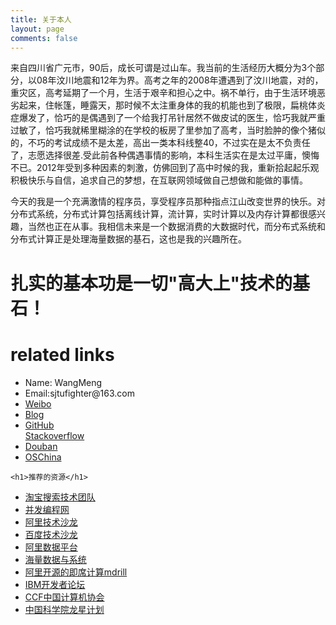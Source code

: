 ```yaml
---
title: 关于本人
layout: page
comments: false
---
```


来自四川省广元市，90后，成长可谓是过山车。我当前的生活经历大概分为3个部分，以08年汶川地震和12年为界。高考之年的2008年遭遇到了汶川地震，对的，重灾区，高考延期了一个月，生活于艰辛和担心之中。祸不单行，由于生活环境恶劣起来，住帐篷，睡露天，那时候不太注重身体的我的机能也到了极限，扁桃体炎症爆发了，恰巧的是偶遇到了一个给我打吊针居然不做皮试的医生，恰巧我就严重过敏了，恰巧我就稀里糊涂的在学校的板房了里参加了高考，当时脸肿的像个猪似的，不巧的考试成绩不是太差，高出一类本科线整40，不过实在是太不负责任了，志愿选择很差.受此前各种偶遇事情的影响，本科生活实在是太过平庸，懊悔不已。2012年受到多种因素的刺激，仿佛回到了高中时候的我，重新拾起起乐观积极快乐与自信，追求自己的梦想，在互联网领域做自己想做和能做的事情。

   今天的我是一个充满激情的程序员，享受程序员那种指点江山改变世界的快乐。对分布式系统，分布式计算包括离线计算，流计算，实时计算以及内存计算都很感兴趣，当然也正在从事。我相信未来是一个数据消费的大数据时代，而分布式系统和分布式计算正是处理海量数据的基石，这也是我的兴趣所在。


<div id="post">
<h1>扎实的基本功是一切"高大上"技术的基石！</h1>
  <h1>related links</h1>
  <p>
    <ul>
	  <li>Name: WangMeng</li>
	  <li>Email:sjtufighter@163.com</li>
	  <li><a href='http://weibo.com/u/2019724312?wvr=5&c=spr_sinamkt_buy_baidudz_weibo_t001&sudaref=www.baidu.com'>Weibo</a></li>
	  <li><a href='http://wangmeng.us'>Blog</a></li>
          <li><a href='https://github.com/sjtufighter'>GitHub</a></li
	  <li><a href='http://stackoverflow.com/users/2231862/hawstein'>Stackoverflow</a></li>
	  <li><a href='http://www.douban.com/people/53411557/'>Douban</a></li>
	  <li><a href='http://my.oschina.net/sjtufighter'>OSChina</a></li>
    </ul>
    
    <h1>推荐的资源</h1>
  <p>
    <ul>
	  <li><a href='http://www.searchtb.com/'>淘宝搜索技术团队</a></li>
	  <li><a href='http://ifeve.com/'>并发编程网</a></li>
          <li><a href='http://club.alibabatech.org/index.htm'>阿里技术沙龙</a></li>
	  <li><a href='http://www.infoq.com/cn/zones/baidu-salon/'>百度技术沙龙</a></li>
	  <li><a href='http://fengshenwu.com/blog/'>阿里数据平台</a></li>
	  <li><a href='http://www.cnblogs.com/fxjwind/'>海量数据与系统</a></li>
	  <li><a href='https://github.com/alibaba/mdrill'>阿里开源的即席计算mdrill</a></li>
	  <li><a href='http://www.ibm.com/developerworks/cn/'>IBM开发者论坛</a></li>
	   <li><a href='http://www.ccf.org.cn/sites/ccf/'>CCF中国计算机协会</a></li>
	   <li><a href='http://dragonstar.ict.ac.cn/dragonstar/index.asp'>中国科学院龙星计划</a></li>
    </ul>
    
    
  </p>

</div>

